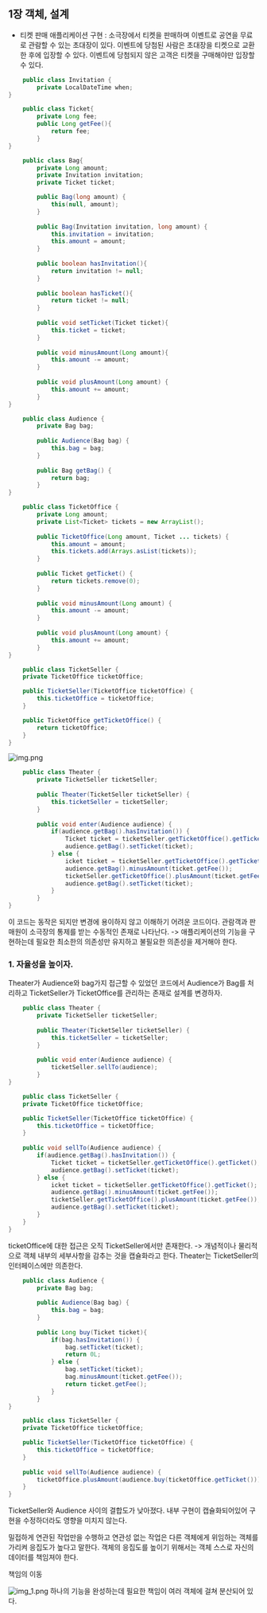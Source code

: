 ## 1장 객체, 설계

- 티켓 판매 애플리케이션 구현
: 소극장에서 티켓을 판매하며 이벤트로 공연을 무료로 관람할 수 있는 초대장이 있다.
이벤트에 당첨된 사람은 초대장을 티켓으로 교환한 후에 입장할 수 있다. 이벤트에 당첨되지 않은 고객은 티켓을 구매해야만 
입장할 수 있다.

```java
    public class Invitation {
        private LocalDateTime when;
}
```

```java
    public class Ticket{
        private Long fee;
        public Long getFee(){
            return fee;
        }
}
```

```java
    public class Bag{
        private Long amount;
        private Invitation invitation;
        private Ticket ticket;

        public Bag(long amount) {
            this(null, amount);
        }
        
        public Bag(Invitation invitation, long amount) {
            this.invitation = invitation;
            this.amount = amount;
        }
        
        public boolean hasInvitation(){
            return invitation != null;
        }
        
        public boolean hasTicket(){
            return ticket != null;
        }
        
        public void setTicket(Ticket ticket){
            this.ticket = ticket;
        }
        
        public void minusAmount(Long amount){
            this.amount -= amount;
        }
        
        public void plusAmount(Long amount) {
            this.amount += amount;
        }
}
```
```java
    public class Audience {
        private Bag bag;
        
        public Audience(Bag bag) {
            this.bag = bag;
        }
        
        public Bag getBag() {
            return bag;
        }
}
```

```java
    public class TicketOffice {
        private Long amount;
        private List<Ticket> tickets = new ArrayList();
        
        public TicketOffice(Long amount, Ticket ... tickets) {
            this.amount = amount;
            this.tickets.add(Arrays.asList(tickets));
        }
        
        public Ticket getTicket() {
            return tickets.remove(0);
        }
        
        public void minusAmount(Long amount) {
            this.amount -= amount;
        }
        
        public void plusAmount(Long amount) {
            this.amount += amount;
        }
}
```

```java
    public class TicketSeller {
    private TicketOffice ticketOffice;

    public TicketSeller(TicketOffice ticketOffice) {
        this.ticketOffice = ticketOffice;
    }

    public TicketOffice getTicketOffice() {
        return ticketOffice;
    }
}
```

![img.png](img.png)

```java
    public class Theater {
        private TicketSeller ticketSeller;
        
        public Theater(TicketSeller ticketSeller) {
            this.ticketSeller = ticketSeller;
        }
        
        public void enter(Audience audience) {
            if(audience.getBag().hasInvitation()) {
                Ticket ticket = ticketSeller.getTicketOffice().getTicket();
                audience.getBag().setTicket(ticket);
            } else {
                icket ticket = ticketSeller.getTicketOffice().getTicket();
                audience.getBag().minusAmount(ticket.getFee());
                ticketSeller.getTicketOffice().plusAmount(ticket.getFee());
                audience.getBag().setTicket(ticket);
            }
        }
}
```
이 코드는 동작은 되지만 변경에 용이하지 않고 이해하기 어려운 코드이다.
관람객과 판매원이 소극장의 통제를 받는 수동적인 존재로 나타난다.
-> 애플리케이션의 기능을 구현하는데 필요한 최소한의 의존성만 유지하고 불필요한 의존성을 제거해야 한다.


### 1. 자율성을 높이자.
Theater가 Audience와 bag가지 접근할 수 있었던 코드에서 Audience가 Bag를 처리하고 TicketSeller가 TicketOffice를 관리하는 존재로 설계를 변경하자.
```java
    public class Theater {
        private TicketSeller ticketSeller;
        
        public Theater(TicketSeller ticketSeller) {
            this.ticketSeller = ticketSeller;
        }
        
        public void enter(Audience audience) {
            ticketSeller.sellTo(audience);
        }
}
```

```java
    public class TicketSeller {
    private TicketOffice ticketOffice;

    public TicketSeller(TicketOffice ticketOffice) {
        this.ticketOffice = ticketOffice;
    }
    
    public void sellTo(Audience audience) {
        if(audience.getBag().hasInvitation()) {
            Ticket ticket = ticketSeller.getTicketOffice().getTicket();
            audience.getBag().setTicket(ticket);
        } else {
            icket ticket = ticketSeller.getTicketOffice().getTicket();
            audience.getBag().minusAmount(ticket.getFee());
            ticketSeller.getTicketOffice().plusAmount(ticket.getFee());
            audience.getBag().setTicket(ticket);
        }
    }
}
```
ticketOffice에 대한 접근은 오직 TicketSeller에서만 존재한다.
-> 개념적이나 물리적으로 객체 내부의 세부사항을 감추는 것을 캡슐화라고 한다.
Theater는 TicketSeller의 인터페이스에만 의존한다. 

```java
    public class Audience {
        private Bag bag;
        
        public Audience(Bag bag) {
            this.bag = bag;
        }
        
        public Long buy(Ticket ticket){
            if(bag.hasInvitation()) {
                bag.setTicket(ticket);
                return 0L;
            } else {
                bag.setTicket(ticket);
                bag.minusAmount(ticket.getFee());
                return ticket.getFee();
            }
        }
}
```

```java
    public class TicketSeller {
    private TicketOffice ticketOffice;

    public TicketSeller(TicketOffice ticketOffice) {
        this.ticketOffice = ticketOffice;
    }
    
    public void sellTo(Audience audience) {
        ticketOffice.plusAmount(audience.buy(ticketOffice.getTicket()));
    }
}
```
TicketSeller와 Audience 사이의 결합도가 낮아졌다. 내부 구현이 캡슐화되어있어 구현을 수정하더라도 영향을 미치지 않는다.

밀접하게 연관된 작업만을 수행하고 연관성 없는 작업은 다른 객체에게 위임하는 객체를 가리켜 응집도가 높다고 말한다.
객체의 응집도를 높이기 위해서는 객체 스스로 자신의 데이터를 책임져야 한다.

책임의 이동

![img_1.png](img_1.png)
하나의 기능을 완성하는데 필요한 책임이 여러 객체에 걸쳐 분산되어 있다.

